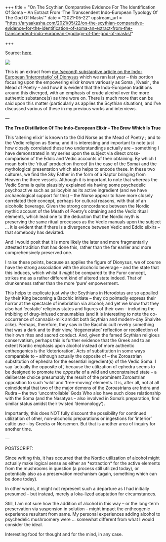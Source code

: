 +++
title = "On The Scythian Comparative Evidence For The Identification Of Soma – An Extract From ‘The Transcendent Indo-European Typology Of The God Of Masks’"
date = "2021-05-22"
upstream_url = "https://aryaakasha.com/2021/05/22/on-the-scythian-comparative-evidence-for-the-identification-of-soma-an-extract-from-the-transcendent-indo-european-typology-of-the-god-of-masks/"

+++

Source: [here](https://aryaakasha.com/2021/05/22/on-the-scythian-comparative-evidence-for-the-identification-of-soma-an-extract-from-the-transcendent-indo-european-typology-of-the-god-of-masks/).

![](https://aryaakasha.files.wordpress.com/2021/05/120610590_722632028349124_4805327894409189317_n.png?w=376)

This is an extract from [my (second) substantive article on the Indo-European ‘Interpretatio’ of Dionysus](https://aryaakasha.com/2020/10/02/the-transcendent-indo-european-typology-of-the-god-of-masks-the-sky-father-dances-on-on-the-indo-european-interpretatio-of-dionysus-part-dieux/) which we ran last year – this portion focusing upon the empowering elixir known variously as Soma , Kvasir , the Mead of Poetry – and how it is evident that the Indo-European traditions around this diverged, with an emphasis of crude alcohol over the more authentic substance(s) as time wore on. There is much more that can be said upon this matter (particularly as applies the Scythian situation), and I’ve discussed various of these in my previous works and interviews.

—


**The True Distillation Of The Indo-European Elixir – The Brew Which Is
True**

This ‘altering elixir’ is known to the Old Norse as the Mead of Poetry ; and to the Vedic religion as Soma; and it is interesting and important to note just how closely correlated these two understandings actually are – something I have demonstrated in my series upon the subject via direct cross-comparison of the Eddic and Vedic accounts of their obtaining. By which I mean both the ‘ritual’ production thereof (in the case of the Soma) and the mythological presentation which also helps to encode these. In these two cultures, we find the Sky Father in the form of a Raptor bringing from Heaven the three vessels. Although it is important to note that whereas the Vedic Soma is quite plausibly explained via having some psychedelic psychoactive such as psilocybin as its active ingredient (and we have archaeological support for this) – the Norse appear to have more closely correlated their concept, perhaps for cultural reasons, with that of an alcoholic beverage. Given the strong concordance between the Nordic mythic account of the Meath of Poetry’s obtaining and the Vedic ritual elements, which lead one to the deduction that the Nordic myth is preserving the same ritual processes as the Vedic manuals upon the subject … it is evident that if there is a divergence between Vedic and Eddic elixirs – that somebody has deviated.

And I would posit that it is more likely the later and more fragmentarily attested tradition that has done this, rather than the far earlier and more comprehensively preserved one.

I raise these points, because as applies the figure of Dionysus, we of course have the strong association with the alcoholic beverage – and the state that this induces, which whilst it *might* be compared to the Furor concept, strikes me as a rather different kind of altered state indeed. That of drunkenness rather than the more ‘pure’ empowerment.

This helps to explicate just why the Scythians in Herodotus are so appalled by their King becoming a Bacchic initiate – they do pointedly express their horror at the spectacle of inebriation via alcohol; and yet we know that they also had ‘ecstatic’ religious states and figures of their own – including the imbibing of drug-infused consumables (and it is interesting to note the co-occurrence of cannabis-milk amidst both Scythian and modern-day Shaivite alike). Perhaps, therefore, they saw in the Bacchic cult revelry something that was a dark and to their view, ‘degenerated’ reflection or recollection of their own rites and sacred conduct. And, given the famed Scythian religious conservatism, perhaps this is further evidence that the Greek and to an extent Nordic emphasis upon alcohol instead of more authentic entheogenics is the ‘deterioration’. Acts of substitution in some ways comparable to – although actually the opposite of – the Zoroastrian substitution of ephedra for the essential ingredient(s) of the Vedic Soma. I say ‘actually the opposite of’, because the utilization of ephedra seems to be designed to promote the *opposite* of a wild and unconstrained state – a deliberate choice presumably the result of the prominent Zoroastrian opposition to such ‘wild’ and ‘free-moving’ elements. It is, after all, not at all coincidental that two of the major demons of the Zoroastrians are Indra and Rudra – the two ‘uncontrollable’ Gods Who also have such close relationship with the Soma (and the Nasatyas – also involved in Soma’s preparation, find similar status amidst their twisted ‘demonology’).

Importantly, this does NOT fully discount the possibility for continued utilization of other, non-alcoholic preparations or ingestions for ‘interior’ cultic use – by Greeks or Norsemen. But that is another area of inquiry for another time.

—

POSTSCRIPT:

Since writing this, it has occurred that the Nordic utilization of alcohol might actually make logical sense as either an \*extraction\* for the active elements from the mushrooms in question (a process still utilized today), or potentially also as a preservation mechanism (again, something which can be done today).

In other words, it might not represent such a departure as I had initially presumed – but instead, merely a loka-lized adaptation for circumstances.

Still, I am not sure how the addition of alcohol in this way – or the long-term preservation via suspension in solution – might impact the entheogenic experience resultant from same. My personal experiences adding alcohol to psychedelic mushroomery were … somewhat different from what I would consider the ideal.

Interesting food for thought and for the mind, in any case.
